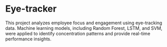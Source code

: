 # Eye-tracker
This project analyzes employee focus and engagement using eye-tracking data. Machine learning models, including Random Forest, LSTM, and SVM, were applied to identify concentration patterns and provide real-time performance insights.
